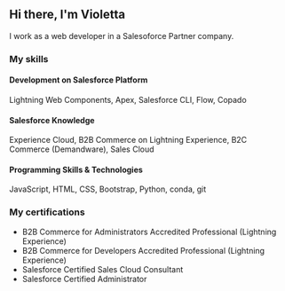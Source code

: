 ## Hi there, I'm Violetta

I work as a web developer in a Salesoforce Partner company. 

### My skills

#### Development on Salesforce Platform
Lightning Web Components, Apex, Salesforce CLI, Flow, Copado

#### Salesforce Knowledge
Experience Cloud, B2B Commerce on Lightning Experience, B2C Commerce (Demandware), Sales Cloud

#### Programming Skills & Technologies
JavaScript, HTML, CSS, Bootstrap, Python, conda, git

### My certifications

- B2B Commerce for Administrators Accredited Professional (Lightning Experience)
- B2B Commerce for Developers Accredited Professional (Lightning Experience)
- Salesforce Certified Sales Cloud Consultant
- Salesforce Certified Administrator
